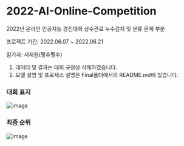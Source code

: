 # 2022-AI-Online-Competition
2022년 온라인 인공지능 경진대회 상수관로 누수감지 및 분류 문제 부분

프로젝트 기간: 2022.06.07 ~ 2022.06.21

참가자: 서재원(펭수펭수)

1. 데이터 및 결과는 대회 규정상 삭제하였습니다.
2. 모델 설명 및 프로세스 설명은 Final폴더에서의 README.md에 있습니다.

### 대회 표지
![image](https://github.com/sepengsu/2022-AI-Online-Competition/assets/111292354/cf3bea42-8a6a-46e6-8d26-fc64a7f7998e)


### 최종 순위
![image](https://github.com/sepengsu/2022-AI-Online-Competition/assets/111292354/25eaf0e9-1a35-40b1-8f88-2cff29f954a9)


